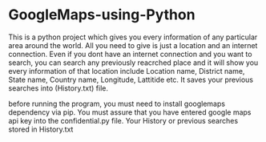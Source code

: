 # GoogleMaps-using-Python
This is a python project which gives you every information of any particular area around the world. All you need to give is just a location and an internet connection. Even if you dont have an internet connection and you want to search, you can search any previously reacrched place and it will show you every information of that location include Location name, District name, State name, Country name, Longitude, Lattitide etc. It saves your previous searches into (History.txt) file.

before running the program, you must need to install googlemaps dependency via pip.
You must assure that you have entered google maps api key into the confidential.py file.
Your History or previous searches stored in History.txt
